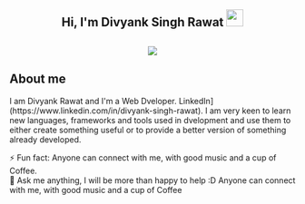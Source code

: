 <h2 align="center">Hi, I'm Divyank Singh Rawat  <img src="https://user-images.githubusercontent.com/39955420/147578264-bae0526c-028a-49d2-8af8-d08bb4edbd2a.gif" height="30" width="30"></h2>

<h2 align="center"><img src="https://document-export.canva.com/8dExA/DAE2848dExA/5/thumbnail/0001.png?X-Amz-Algorithm=AWS4-HMAC-SHA256&X-Amz-Credential=AKIAQYCGKMUHWDTJW6UD%2F20220130%2Fus-east-1%2Fs3%2Faws4_request&X-Amz-Date=20220130T144512Z&X-Amz-Expires=21828&X-Amz-Signature=82282a86dc55df4689615fdabda3797525c48bdb31c85277c0fd8c40f9b41a34&X-Amz-SignedHeaders=host&response-expires=Sun%2C%2030%20Jan%202022%2020%3A49%3A00%20GMT"></h2>

<h2>About me</h2>
I am Divyank Rawat and I'm a Web Dveloper. LinkedIn](https://www.linkedin.com/in/divyank-singh-rawat). I am very keen to learn new languages, frameworks and tools used in dvelopment and use them to either create something useful or to provide a better version of something already developed. 

⚡ Fun fact: Anyone can connect with me, with good music and a cup of Coffee.   
💬 Ask me anything, I will be more than happy to help :D
Anyone can connect with me, with good music and a cup of Coffee
